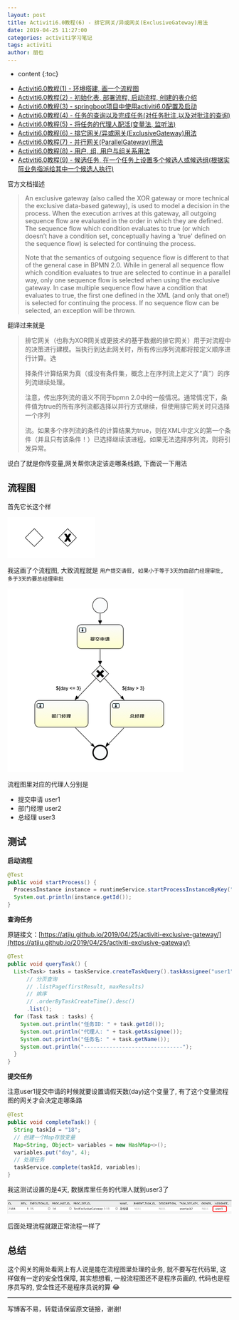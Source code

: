 ```yaml
---
layout: post
title: Activiti6.0教程(6) - 排它网关/异或网关(ExclusiveGateway)用法
date: 2019-04-25 11:27:00
categories: activiti学习笔记
tags: activiti
author: 朋也
---
```


* content
{:toc}

- [Activiti6.0教程(1) - 环境搭建, 画一个流程图](https://atjiu.github.io/2019/04/24/activiti-env/)
- [Activiti6.0教程(2) - 初始化表, 部署流程, 启动流程, 创建的表介绍](https://atjiu.github.io/2019/04/24/activiti-deploy-start-table/)
- [Activiti6.0教程(3) - springboot项目中使用activiti6.0配置及启动](https://atjiu.github.io/2019/04/24/activiti-spring-boot/)
- [Activiti6.0教程(4) - 任务的查询以及完成任务(对任务批注,以及对批注的查询)](https://atjiu.github.io/2019/04/24/activiti-query-complete-task/)
- [Activiti6.0教程(5) - 将任务的代理人配活(变量法, 监听法)](https://atjiu.github.io/2019/04/24/activiti-assignee/)
- [Activiti6.0教程(6) - 排它网关/异或网关(ExclusiveGateway)用法](https://atjiu.github.io/2019/04/25/activiti-exclusive-gateway/)
- [Activiti6.0教程(7) - 并行网关(ParallelGateway)用法](https://atjiu.github.io/2019/04/25/activiti-parallel-gateway/)
- [Activiti6.0教程(8) - 用户, 组, 用户与组关系用法](https://atjiu.github.io/2019/04/25/activiti-user-group-membership/)
- [Activiti6.0教程(9) - 候选任务, 在一个任务上设置多个候选人或候选组(根据实际业务指派给其中一个候选人执行)](https://atjiu.github.io/2019/04/26/activiti-candidate-task/)

官方文档描述

> An exclusive gateway (also called the XOR gateway or more technical the exclusive data-based gateway), is used to
> model a decision in the process. When the execution arrives at this gateway, all outgoing sequence flow are evaluated
> in the order in which they are defined. The sequence flow which condition evaluates to true (or which doesn’t have a
> condition set, conceptually having a 'true' defined on the sequence flow) is selected for continuing the process.
>
> Note that the semantics of outgoing sequence flow is different to that of the general case in BPMN 2.0. While in
> general all sequence flow which condition evaluates to true are selected to continue in a parallel way, only one
> sequence flow is selected when using the exclusive gateway. In case multiple sequence flow have a condition that
> evaluates to true, the first one defined in the XML (and only that one!) is selected for continuing the process. If
> no sequence flow can be selected, an exception will be thrown.





翻译过来就是

> 排它网关（也称为XOR网关或更技术的基于数据的排它网关）用于对流程中的决策进行建模。当执行到达此网关时，所有传出序列流都将按定义顺序进行计算。选
>
> 择条件计算结果为真（或没有条件集，概念上在序列流上定义了“真”）的序列流继续处理。
>
> 注意，传出序列流的语义不同于bpmn 2.0中的一般情况。通常情况下，条件值为true的所有序列流都选择以并行方式继续，但使用排它网关时只选择一个序列
>
> 流。如果多个序列流的条件的计算结果为true，则在XML中定义的第一个条件（并且只有该条件！）已选择继续该进程。如果无法选择序列流，则将引发异常。

说白了就是你传变量,网关帮你决定该走哪条线路, 下面说一下用法

## 流程图

首先它长这个样

![](/assets/images/bpmn.exclusive.gateway.notation.png)

我这画了个流程图, 大致流程就是 `用户提交请假, 如果小于等于3天的由部门经理审批, 多于3天的要总经理审批`

![](/assets/images/QQ20190425-133533.png)

流程图里对应的代理人分别是

- 提交申请    user1
- 部门经理    user2
- 总经理      user3

## 测试

**启动流程**

```java
@Test
public void startProcess() {
  ProcessInstance instance = runtimeService.startProcessInstanceByKey("TestExclusiveGateway");
  System.out.println(instance.getId());
}
```

**查询任务**

原链接文：[https://atjiu.github.io/2019/04/25/activiti-exclusive-gateway/](https://atjiu.github.io/2019/04/25/activiti-exclusive-gateway/)

```java
@Test
public void queryTask() {
  List<Task> tasks = taskService.createTaskQuery().taskAssignee("user1")
      // 分页查询
      // .listPage(firstResult, maxResults)
      // 排序
      // .orderByTaskCreateTime().desc()
      .list();
  for (Task task : tasks) {
    System.out.println("任务ID: " + task.getId());
    System.out.println("代理人: " + task.getAssignee());
    System.out.println("任务名: " + task.getName());
    System.out.println("-------------------------------");
  }
}
```

**提交任务**

注意user1提交申请的时候就要设置请假天数(day)这个变量了, 有了这个变量流程图的网关才会决定走哪条路

```java
@Test
public void completeTask() {
  String taskId = "18";
  // 创建一个Map存放变量
  Map<String, Object> variables = new HashMap<>();
  variables.put("day", 4);
  // 处理任务
  taskService.complete(taskId, variables);
}
```

我这测试设置的是4天, 数据库里任务的代理人就到user3了

![](/assets/images/QQ20190425-134220.png)

后面处理流程就跟正常流程一样了

## 总结

这个网关的用处看网上有人说是能在流程图里处理的业务, 就不要写在代码里, 这样做有一定的安全性保障, 其实想想看, 一般流程图还不是程序员画的, 代码也是程序员写的, 安全性还不是程序员说的算 😂

---

写博客不易，转载请保留原文链接，谢谢!